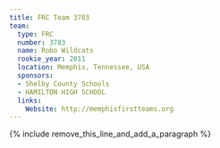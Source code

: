 ```yaml
---
title: FRC Team 3783
team:
  type: FRC
  number: 3783
  name: Robo Wildcats
  rookie_year: 2011
  location: Memphis, Tennessee, USA
  sponsors:
  - Shelby County Schools
  - HAMILTON HIGH SCHOOL
  links:
    Website: http://memphisfirstteams.org
---
```


{% include remove_this_line_and_add_a_paragraph %}